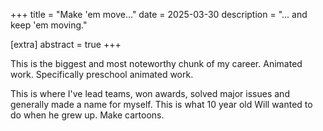 +++
title = "Make 'em move..."
date = 2025-03-30
description = "... and keep 'em moving."

[extra]
abstract = true
+++

This is the biggest and most noteworthy chunk of my career.  Animated work.  Specifically preschool animated work.  

This is where I've lead teams, won awards, solved major issues and generally made a name for myself.  This is what 10 year old Will wanted to do when he grew up.  Make cartoons.  